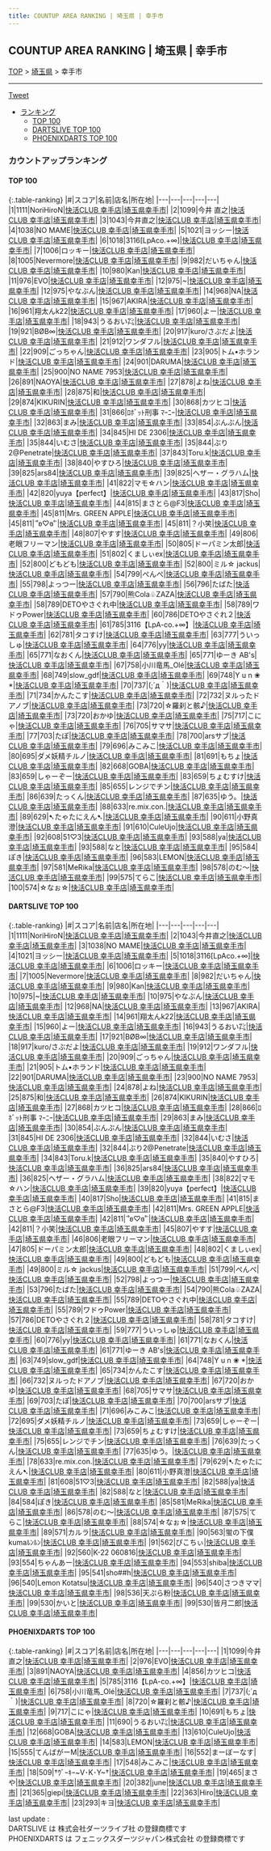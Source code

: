 ```yaml
---
title: COUNTUP AREA RANKING | 埼玉県 | 幸手市
---
```

## COUNTUP AREA RANKING | 埼玉県 | 幸手市

[TOP](/darts/rank/) > [埼玉県](/darts/rank/埼玉県/) > 幸手市

___

<a href="https://twitter.com/share?ref_src=twsrc%5Etfw" data-text="COUNTUP AREA RANKING | 埼玉県幸手市" class="twitter-share-button" data-hashtags="DARTSLIVE,PHOENIXDARTS,darts,ダーツ" data-show-count="false">Tweet</a>

* [ランキング](#カウントアップランキング)
    * [TOP 100](#top-100)
    * [DARTSLIVE TOP 100](#dartslive-top-100)
    * [PHOENIXDARTS TOP 100](#phoenixdarts-top-100)

### カウントアップランキング

#### TOP 100



{:.table-ranking}
|#|スコア|名前|店名|所在地|
|---|---|---|---|---|
|1|1111|<span class="rank-name-dl">NoriHiroN</span>|<a href="https://search.dartslive.com/jp/shop/4b5bfef0c8028c8b790ab824ce8730e5">快活CLUB 幸手店</a>|<a href="/darts/rank/埼玉県/幸手市">埼玉県幸手市</a>|
|2|1099|<span class="rank-name-pd">今井 直之</span>|<a href="https://vs.phoenixdarts.com/jp/shop/shopDetailInfo/s_53439?s_seq=53439">快活CLUB 幸手店</a>|<a href="/darts/rank/埼玉県/幸手市">埼玉県幸手市</a>|
|3|1043|<span class="rank-name-dl">今井直之</span>|<a href="https://search.dartslive.com/jp/shop/4b5bfef0c8028c8b790ab824ce8730e5">快活CLUB 幸手店</a>|<a href="/darts/rank/埼玉県/幸手市">埼玉県幸手市</a>|
|4|1038|<span class="rank-name-dl">NO MAME</span>|<a href="https://search.dartslive.com/jp/shop/4b5bfef0c8028c8b790ab824ce8730e5">快活CLUB 幸手店</a>|<a href="/darts/rank/埼玉県/幸手市">埼玉県幸手市</a>|
|5|1021|<span class="rank-name-dl">ヨッシー</span>|<a href="https://search.dartslive.com/jp/shop/4b5bfef0c8028c8b790ab824ce8730e5">快活CLUB 幸手店</a>|<a href="/darts/rank/埼玉県/幸手市">埼玉県幸手市</a>|
|6|1018|<span class="rank-name-dl">3116[LpAco.+∞]</span>|<a href="https://search.dartslive.com/jp/shop/4b5bfef0c8028c8b790ab824ce8730e5">快活CLUB 幸手店</a>|<a href="/darts/rank/埼玉県/幸手市">埼玉県幸手市</a>|
|7|1006|<span class="rank-name-dl">ロッキー</span>|<a href="https://search.dartslive.com/jp/shop/4b5bfef0c8028c8b790ab824ce8730e5">快活CLUB 幸手店</a>|<a href="/darts/rank/埼玉県/幸手市">埼玉県幸手市</a>|
|8|1005|<span class="rank-name-dl">Nevermore</span>|<a href="https://search.dartslive.com/jp/shop/4b5bfef0c8028c8b790ab824ce8730e5">快活CLUB 幸手店</a>|<a href="/darts/rank/埼玉県/幸手市">埼玉県幸手市</a>|
|9|982|<span class="rank-name-dl">だいちゃん</span>|<a href="https://search.dartslive.com/jp/shop/4b5bfef0c8028c8b790ab824ce8730e5">快活CLUB 幸手店</a>|<a href="/darts/rank/埼玉県/幸手市">埼玉県幸手市</a>|
|10|980|<span class="rank-name-dl">Kan</span>|<a href="https://search.dartslive.com/jp/shop/4b5bfef0c8028c8b790ab824ce8730e5">快活CLUB 幸手店</a>|<a href="/darts/rank/埼玉県/幸手市">埼玉県幸手市</a>|
|11|976|<span class="rank-name-pd">EVO</span>|<a href="https://vs.phoenixdarts.com/jp/shop/shopDetailInfo/s_53439?s_seq=53439">快活CLUB 幸手店</a>|<a href="/darts/rank/埼玉県/幸手市">埼玉県幸手市</a>|
|12|975|<span class="rank-name-dl">~</span>|<a href="https://search.dartslive.com/jp/shop/4b5bfef0c8028c8b790ab824ce8730e5">快活CLUB 幸手店</a>|<a href="/darts/rank/埼玉県/幸手市">埼玉県幸手市</a>|
|12|975|<span class="rank-name-dl">やなぶん</span>|<a href="https://search.dartslive.com/jp/shop/4b5bfef0c8028c8b790ab824ce8730e5">快活CLUB 幸手店</a>|<a href="/darts/rank/埼玉県/幸手市">埼玉県幸手市</a>|
|14|968|<span class="rank-name-dl">NA</span>|<a href="https://search.dartslive.com/jp/shop/4b5bfef0c8028c8b790ab824ce8730e5">快活CLUB 幸手店</a>|<a href="/darts/rank/埼玉県/幸手市">埼玉県幸手市</a>|
|15|967|<span class="rank-name-dl">AKIRA</span>|<a href="https://search.dartslive.com/jp/shop/4b5bfef0c8028c8b790ab824ce8730e5">快活CLUB 幸手店</a>|<a href="/darts/rank/埼玉県/幸手市">埼玉県幸手市</a>|
|16|961|<span class="rank-name-dl">翔太んk22</span>|<a href="https://search.dartslive.com/jp/shop/4b5bfef0c8028c8b790ab824ce8730e5">快活CLUB 幸手店</a>|<a href="/darts/rank/埼玉県/幸手市">埼玉県幸手市</a>|
|17|960|<span class="rank-name-dl">よー</span>|<a href="https://search.dartslive.com/jp/shop/4b5bfef0c8028c8b790ab824ce8730e5">快活CLUB 幸手店</a>|<a href="/darts/rank/埼玉県/幸手市">埼玉県幸手市</a>|
|18|943|<span class="rank-name-dl">うるおい㌠</span>|<a href="https://search.dartslive.com/jp/shop/4b5bfef0c8028c8b790ab824ce8730e5">快活CLUB 幸手店</a>|<a href="/darts/rank/埼玉県/幸手市">埼玉県幸手市</a>|
|19|921|<span class="rank-name-dl">BØB∞</span>|<a href="https://search.dartslive.com/jp/shop/4b5bfef0c8028c8b790ab824ce8730e5">快活CLUB 幸手店</a>|<a href="/darts/rank/埼玉県/幸手市">埼玉県幸手市</a>|
|20|917|<span class="rank-name-dl">kuro/さぶだよ</span>|<a href="https://search.dartslive.com/jp/shop/4b5bfef0c8028c8b790ab824ce8730e5">快活CLUB 幸手店</a>|<a href="/darts/rank/埼玉県/幸手市">埼玉県幸手市</a>|
|21|912|<span class="rank-name-dl">ワンダフル</span>|<a href="https://search.dartslive.com/jp/shop/4b5bfef0c8028c8b790ab824ce8730e5">快活CLUB 幸手店</a>|<a href="/darts/rank/埼玉県/幸手市">埼玉県幸手市</a>|
|22|909|<span class="rank-name-dl">ごっちゃん</span>|<a href="https://search.dartslive.com/jp/shop/4b5bfef0c8028c8b790ab824ce8730e5">快活CLUB 幸手店</a>|<a href="/darts/rank/埼玉県/幸手市">埼玉県幸手市</a>|
|23|905|<span class="rank-name-dl">トム•ホランド</span>|<a href="https://search.dartslive.com/jp/shop/4b5bfef0c8028c8b790ab824ce8730e5">快活CLUB 幸手店</a>|<a href="/darts/rank/埼玉県/幸手市">埼玉県幸手市</a>|
|24|901|<span class="rank-name-dl">DARUMA</span>|<a href="https://search.dartslive.com/jp/shop/4b5bfef0c8028c8b790ab824ce8730e5">快活CLUB 幸手店</a>|<a href="/darts/rank/埼玉県/幸手市">埼玉県幸手市</a>|
|25|900|<span class="rank-name-dl">NO NAME 7953</span>|<a href="https://search.dartslive.com/jp/shop/4b5bfef0c8028c8b790ab824ce8730e5">快活CLUB 幸手店</a>|<a href="/darts/rank/埼玉県/幸手市">埼玉県幸手市</a>|
|26|891|<span class="rank-name-pd">NAOYA</span>|<a href="https://vs.phoenixdarts.com/jp/shop/shopDetailInfo/s_53439?s_seq=53439">快活CLUB 幸手店</a>|<a href="/darts/rank/埼玉県/幸手市">埼玉県幸手市</a>|
|27|878|<span class="rank-name-dl">よね</span>|<a href="https://search.dartslive.com/jp/shop/4b5bfef0c8028c8b790ab824ce8730e5">快活CLUB 幸手店</a>|<a href="/darts/rank/埼玉県/幸手市">埼玉県幸手市</a>|
|28|875|<span class="rank-name-dl">和</span>|<a href="https://search.dartslive.com/jp/shop/4b5bfef0c8028c8b790ab824ce8730e5">快活CLUB 幸手店</a>|<a href="/darts/rank/埼玉県/幸手市">埼玉県幸手市</a>|
|29|874|<span class="rank-name-dl">KIKURIN</span>|<a href="https://search.dartslive.com/jp/shop/4b5bfef0c8028c8b790ab824ce8730e5">快活CLUB 幸手店</a>|<a href="/darts/rank/埼玉県/幸手市">埼玉県幸手市</a>|
|30|868|<span class="rank-name-dl">カツヒコ</span>|<a href="https://search.dartslive.com/jp/shop/4b5bfef0c8028c8b790ab824ce8730e5">快活CLUB 幸手店</a>|<a href="/darts/rank/埼玉県/幸手市">埼玉県幸手市</a>|
|31|866|<span class="rank-name-dl">ﾛﾎﾞｯﾄ刑事 ﾏｰﾆｰ</span>|<a href="https://search.dartslive.com/jp/shop/4b5bfef0c8028c8b790ab824ce8730e5">快活CLUB 幸手店</a>|<a href="/darts/rank/埼玉県/幸手市">埼玉県幸手市</a>|
|32|863|<span class="rank-name-dl">まみ</span>|<a href="https://search.dartslive.com/jp/shop/4b5bfef0c8028c8b790ab824ce8730e5">快活CLUB 幸手店</a>|<a href="/darts/rank/埼玉県/幸手市">埼玉県幸手市</a>|
|33|854|<span class="rank-name-dl">ぶんぶん</span>|<a href="https://search.dartslive.com/jp/shop/4b5bfef0c8028c8b790ab824ce8730e5">快活CLUB 幸手店</a>|<a href="/darts/rank/埼玉県/幸手市">埼玉県幸手市</a>|
|34|845|<span class="rank-name-dl">HI DE 2306</span>|<a href="https://search.dartslive.com/jp/shop/4b5bfef0c8028c8b790ab824ce8730e5">快活CLUB 幸手店</a>|<a href="/darts/rank/埼玉県/幸手市">埼玉県幸手市</a>|
|35|844|<span class="rank-name-dl">いむさ</span>|<a href="https://search.dartslive.com/jp/shop/4b5bfef0c8028c8b790ab824ce8730e5">快活CLUB 幸手店</a>|<a href="/darts/rank/埼玉県/幸手市">埼玉県幸手市</a>|
|35|844|<span class="rank-name-dl">ぶり2@Penetrate</span>|<a href="https://search.dartslive.com/jp/shop/4b5bfef0c8028c8b790ab824ce8730e5">快活CLUB 幸手店</a>|<a href="/darts/rank/埼玉県/幸手市">埼玉県幸手市</a>|
|37|843|<span class="rank-name-dl">Toru.k</span>|<a href="https://search.dartslive.com/jp/shop/4b5bfef0c8028c8b790ab824ce8730e5">快活CLUB 幸手店</a>|<a href="/darts/rank/埼玉県/幸手市">埼玉県幸手市</a>|
|38|840|<span class="rank-name-dl">やすひろ</span>|<a href="https://search.dartslive.com/jp/shop/4b5bfef0c8028c8b790ab824ce8730e5">快活CLUB 幸手店</a>|<a href="/darts/rank/埼玉県/幸手市">埼玉県幸手市</a>|
|39|825|<span class="rank-name-dl">ars84</span>|<a href="https://search.dartslive.com/jp/shop/4b5bfef0c8028c8b790ab824ce8730e5">快活CLUB 幸手店</a>|<a href="/darts/rank/埼玉県/幸手市">埼玉県幸手市</a>|
|39|825|<span class="rank-name-dl">ヘザー・グラハム</span>|<a href="https://search.dartslive.com/jp/shop/4b5bfef0c8028c8b790ab824ce8730e5">快活CLUB 幸手店</a>|<a href="/darts/rank/埼玉県/幸手市">埼玉県幸手市</a>|
|41|822|<span class="rank-name-dl">マモ☆ハン</span>|<a href="https://search.dartslive.com/jp/shop/4b5bfef0c8028c8b790ab824ce8730e5">快活CLUB 幸手店</a>|<a href="/darts/rank/埼玉県/幸手市">埼玉県幸手市</a>|
|42|820|<span class="rank-name-dl">yuya【perfect】</span>|<a href="https://search.dartslive.com/jp/shop/4b5bfef0c8028c8b790ab824ce8730e5">快活CLUB 幸手店</a>|<a href="/darts/rank/埼玉県/幸手市">埼玉県幸手市</a>|
|43|817|<span class="rank-name-dl">Sho</span>|<a href="https://search.dartslive.com/jp/shop/4b5bfef0c8028c8b790ab824ce8730e5">快活CLUB 幸手店</a>|<a href="/darts/rank/埼玉県/幸手市">埼玉県幸手市</a>|
|44|815|<span class="rank-name-dl">まさとら@F3</span>|<a href="https://search.dartslive.com/jp/shop/4b5bfef0c8028c8b790ab824ce8730e5">快活CLUB 幸手店</a>|<a href="/darts/rank/埼玉県/幸手市">埼玉県幸手市</a>|
|45|811|<span class="rank-name-dl">Mrs. GREEN APPLE</span>|<a href="https://search.dartslive.com/jp/shop/4b5bfef0c8028c8b790ab824ce8730e5">快活CLUB 幸手店</a>|<a href="/darts/rank/埼玉県/幸手市">埼玉県幸手市</a>|
|45|811|<span class="rank-name-dl">˙˚ʚ♡ɞ˚˙</span>|<a href="https://search.dartslive.com/jp/shop/4b5bfef0c8028c8b790ab824ce8730e5">快活CLUB 幸手店</a>|<a href="/darts/rank/埼玉県/幸手市">埼玉県幸手市</a>|
|45|811|<span class="rank-name-dl">？小笑</span>|<a href="https://search.dartslive.com/jp/shop/4b5bfef0c8028c8b790ab824ce8730e5">快活CLUB 幸手店</a>|<a href="/darts/rank/埼玉県/幸手市">埼玉県幸手市</a>|
|48|807|<span class="rank-name-dl">やすす</span>|<a href="https://search.dartslive.com/jp/shop/4b5bfef0c8028c8b790ab824ce8730e5">快活CLUB 幸手店</a>|<a href="/darts/rank/埼玉県/幸手市">埼玉県幸手市</a>|
|49|806|<span class="rank-name-dl">老眼フリーマン</span>|<a href="https://search.dartslive.com/jp/shop/4b5bfef0c8028c8b790ab824ce8730e5">快活CLUB 幸手店</a>|<a href="/darts/rank/埼玉県/幸手市">埼玉県幸手市</a>|
|50|805|<span class="rank-name-dl">ドーパミン太郎</span>|<a href="https://search.dartslive.com/jp/shop/4b5bfef0c8028c8b790ab824ce8730e5">快活CLUB 幸手店</a>|<a href="/darts/rank/埼玉県/幸手市">埼玉県幸手市</a>|
|51|802|<span class="rank-name-dl">くましぃex</span>|<a href="https://search.dartslive.com/jp/shop/4b5bfef0c8028c8b790ab824ce8730e5">快活CLUB 幸手店</a>|<a href="/darts/rank/埼玉県/幸手市">埼玉県幸手市</a>|
|52|800|<span class="rank-name-dl">どもども</span>|<a href="https://search.dartslive.com/jp/shop/4b5bfef0c8028c8b790ab824ce8730e5">快活CLUB 幸手店</a>|<a href="/darts/rank/埼玉県/幸手市">埼玉県幸手市</a>|
|52|800|<span class="rank-name-dl">ミル☆ jackus</span>|<a href="https://search.dartslive.com/jp/shop/4b5bfef0c8028c8b790ab824ce8730e5">快活CLUB 幸手店</a>|<a href="/darts/rank/埼玉県/幸手市">埼玉県幸手市</a>|
|54|799|<span class="rank-name-dl">ぺんぺ</span>|<a href="https://search.dartslive.com/jp/shop/4b5bfef0c8028c8b790ab824ce8730e5">快活CLUB 幸手店</a>|<a href="/darts/rank/埼玉県/幸手市">埼玉県幸手市</a>|
|55|798|<span class="rank-name-dl">よっつー</span>|<a href="https://search.dartslive.com/jp/shop/4b5bfef0c8028c8b790ab824ce8730e5">快活CLUB 幸手店</a>|<a href="/darts/rank/埼玉県/幸手市">埼玉県幸手市</a>|
|56|796|<span class="rank-name-dl">たばた</span>|<a href="https://search.dartslive.com/jp/shop/4b5bfef0c8028c8b790ab824ce8730e5">快活CLUB 幸手店</a>|<a href="/darts/rank/埼玉県/幸手市">埼玉県幸手市</a>|
|57|790|<span class="rank-name-dl">熊Cola♧ZAZA</span>|<a href="https://search.dartslive.com/jp/shop/4b5bfef0c8028c8b790ab824ce8730e5">快活CLUB 幸手店</a>|<a href="/darts/rank/埼玉県/幸手市">埼玉県幸手市</a>|
|58|789|<span class="rank-name-dl">DETOやさぐれ中</span>|<a href="https://search.dartslive.com/jp/shop/4b5bfef0c8028c8b790ab824ce8730e5">快活CLUB 幸手店</a>|<a href="/darts/rank/埼玉県/幸手市">埼玉県幸手市</a>|
|58|789|<span class="rank-name-dl">ワドゥPower</span>|<a href="https://search.dartslive.com/jp/shop/4b5bfef0c8028c8b790ab824ce8730e5">快活CLUB 幸手店</a>|<a href="/darts/rank/埼玉県/幸手市">埼玉県幸手市</a>|
|60|786|<span class="rank-name-dl">DETOやさぐれ２</span>|<a href="https://search.dartslive.com/jp/shop/4b5bfef0c8028c8b790ab824ce8730e5">快活CLUB 幸手店</a>|<a href="/darts/rank/埼玉県/幸手市">埼玉県幸手市</a>|
|61|785|<span class="rank-name-pd">3116【LpA-co.+∞】</span>|<a href="https://vs.phoenixdarts.com/jp/shop/shopDetailInfo/s_53439?s_seq=53439">快活CLUB 幸手店</a>|<a href="/darts/rank/埼玉県/幸手市">埼玉県幸手市</a>|
|62|781|<span class="rank-name-dl">タコすけ</span>|<a href="https://search.dartslive.com/jp/shop/4b5bfef0c8028c8b790ab824ce8730e5">快活CLUB 幸手店</a>|<a href="/darts/rank/埼玉県/幸手市">埼玉県幸手市</a>|
|63|777|<span class="rank-name-dl">ういっしゅ</span>|<a href="https://search.dartslive.com/jp/shop/4b5bfef0c8028c8b790ab824ce8730e5">快活CLUB 幸手店</a>|<a href="/darts/rank/埼玉県/幸手市">埼玉県幸手市</a>|
|64|776|<span class="rank-name-dl">yy</span>|<a href="https://search.dartslive.com/jp/shop/4b5bfef0c8028c8b790ab824ce8730e5">快活CLUB 幸手店</a>|<a href="/darts/rank/埼玉県/幸手市">埼玉県幸手市</a>|
|65|771|<span class="rank-name-dl">なおくん</span>|<a href="https://search.dartslive.com/jp/shop/4b5bfef0c8028c8b790ab824ce8730e5">快活CLUB 幸手店</a>|<a href="/darts/rank/埼玉県/幸手市">埼玉県幸手市</a>|
|65|771|<span class="rank-name-dl">ゆーき AB&#x27;s</span>|<a href="https://search.dartslive.com/jp/shop/4b5bfef0c8028c8b790ab824ce8730e5">快活CLUB 幸手店</a>|<a href="/darts/rank/埼玉県/幸手市">埼玉県幸手市</a>|
|67|758|<span class="rank-name-pd">小川竜馬_Olé</span>|<a href="https://vs.phoenixdarts.com/jp/shop/shopDetailInfo/s_53439?s_seq=53439">快活CLUB 幸手店</a>|<a href="/darts/rank/埼玉県/幸手市">埼玉県幸手市</a>|
|68|749|<span class="rank-name-dl">slow_gdf</span>|<a href="https://search.dartslive.com/jp/shop/4b5bfef0c8028c8b790ab824ce8730e5">快活CLUB 幸手店</a>|<a href="/darts/rank/埼玉県/幸手市">埼玉県幸手市</a>|
|69|748|<span class="rank-name-dl">Y u n ❀ *</span>|<a href="https://search.dartslive.com/jp/shop/4b5bfef0c8028c8b790ab824ce8730e5">快活CLUB 幸手店</a>|<a href="/darts/rank/埼玉県/幸手市">埼玉県幸手市</a>|
|70|737|<span class="rank-name-pd">(;´д｀)</span>|<a href="https://vs.phoenixdarts.com/jp/shop/shopDetailInfo/s_53439?s_seq=53439">快活CLUB 幸手店</a>|<a href="/darts/rank/埼玉県/幸手市">埼玉県幸手市</a>|
|71|734|<span class="rank-name-dl">かんたこす</span>|<a href="https://search.dartslive.com/jp/shop/4b5bfef0c8028c8b790ab824ce8730e5">快活CLUB 幸手店</a>|<a href="/darts/rank/埼玉県/幸手市">埼玉県幸手市</a>|
|72|732|<span class="rank-name-dl">ヌルったドアノブ</span>|<a href="https://search.dartslive.com/jp/shop/4b5bfef0c8028c8b790ab824ce8730e5">快活CLUB 幸手店</a>|<a href="/darts/rank/埼玉県/幸手市">埼玉県幸手市</a>|
|73|720|<span class="rank-name-pd">☆羅刹と骸♪</span>|<a href="https://vs.phoenixdarts.com/jp/shop/shopDetailInfo/s_53439?s_seq=53439">快活CLUB 幸手店</a>|<a href="/darts/rank/埼玉県/幸手市">埼玉県幸手市</a>|
|73|720|<span class="rank-name-dl">おかゆ</span>|<a href="https://search.dartslive.com/jp/shop/4b5bfef0c8028c8b790ab824ce8730e5">快活CLUB 幸手店</a>|<a href="/darts/rank/埼玉県/幸手市">埼玉県幸手市</a>|
|75|717|<span class="rank-name-pd">こにゃ</span>|<a href="https://vs.phoenixdarts.com/jp/shop/shopDetailInfo/s_53439?s_seq=53439">快活CLUB 幸手店</a>|<a href="/darts/rank/埼玉県/幸手市">埼玉県幸手市</a>|
|76|705|<span class="rank-name-dl">サマサ</span>|<a href="https://search.dartslive.com/jp/shop/4b5bfef0c8028c8b790ab824ce8730e5">快活CLUB 幸手店</a>|<a href="/darts/rank/埼玉県/幸手市">埼玉県幸手市</a>|
|77|703|<span class="rank-name-dl">たぽ</span>|<a href="https://search.dartslive.com/jp/shop/4b5bfef0c8028c8b790ab824ce8730e5">快活CLUB 幸手店</a>|<a href="/darts/rank/埼玉県/幸手市">埼玉県幸手市</a>|
|78|700|<span class="rank-name-dl">arsサブ</span>|<a href="https://search.dartslive.com/jp/shop/4b5bfef0c8028c8b790ab824ce8730e5">快活CLUB 幸手店</a>|<a href="/darts/rank/埼玉県/幸手市">埼玉県幸手市</a>|
|79|696|<span class="rank-name-dl">みこみこ</span>|<a href="https://search.dartslive.com/jp/shop/4b5bfef0c8028c8b790ab824ce8730e5">快活CLUB 幸手店</a>|<a href="/darts/rank/埼玉県/幸手市">埼玉県幸手市</a>|
|80|695|<span class="rank-name-dl">ダメ妖精チルノ</span>|<a href="https://search.dartslive.com/jp/shop/4b5bfef0c8028c8b790ab824ce8730e5">快活CLUB 幸手店</a>|<a href="/darts/rank/埼玉県/幸手市">埼玉県幸手市</a>|
|81|691|<span class="rank-name-pd">もちょ</span>|<a href="https://vs.phoenixdarts.com/jp/shop/shopDetailInfo/s_53439?s_seq=53439">快活CLUB 幸手店</a>|<a href="/darts/rank/埼玉県/幸手市">埼玉県幸手市</a>|
|82|668|<span class="rank-name-pd">GOBA</span>|<a href="https://vs.phoenixdarts.com/jp/shop/shopDetailInfo/s_53439?s_seq=53439">快活CLUB 幸手店</a>|<a href="/darts/rank/埼玉県/幸手市">埼玉県幸手市</a>|
|83|659|<span class="rank-name-dl">しゃーぞー</span>|<a href="https://search.dartslive.com/jp/shop/4b5bfef0c8028c8b790ab824ce8730e5">快活CLUB 幸手店</a>|<a href="/darts/rank/埼玉県/幸手市">埼玉県幸手市</a>|
|83|659|<span class="rank-name-dl">ちょむすけ</span>|<a href="https://search.dartslive.com/jp/shop/4b5bfef0c8028c8b790ab824ce8730e5">快活CLUB 幸手店</a>|<a href="/darts/rank/埼玉県/幸手市">埼玉県幸手市</a>|
|85|655|<span class="rank-name-dl">レンジでチン</span>|<a href="https://search.dartslive.com/jp/shop/4b5bfef0c8028c8b790ab824ce8730e5">快活CLUB 幸手店</a>|<a href="/darts/rank/埼玉県/幸手市">埼玉県幸手市</a>|
|86|639|<span class="rank-name-dl">たっくん</span>|<a href="https://search.dartslive.com/jp/shop/4b5bfef0c8028c8b790ab824ce8730e5">快活CLUB 幸手店</a>|<a href="/darts/rank/埼玉県/幸手市">埼玉県幸手市</a>|
|87|635|<span class="rank-name-dl">ゆう。</span>|<a href="https://search.dartslive.com/jp/shop/4b5bfef0c8028c8b790ab824ce8730e5">快活CLUB 幸手店</a>|<a href="/darts/rank/埼玉県/幸手市">埼玉県幸手市</a>|
|88|633|<span class="rank-name-dl">re.mix.con.</span>|<a href="https://search.dartslive.com/jp/shop/4b5bfef0c8028c8b790ab824ce8730e5">快活CLUB 幸手店</a>|<a href="/darts/rank/埼玉県/幸手市">埼玉県幸手市</a>|
|89|629|<span class="rank-name-dl">➷たゃたにえん➷</span>|<a href="https://search.dartslive.com/jp/shop/4b5bfef0c8028c8b790ab824ce8730e5">快活CLUB 幸手店</a>|<a href="/darts/rank/埼玉県/幸手市">埼玉県幸手市</a>|
|90|611|<span class="rank-name-dl">小野真澄</span>|<a href="https://search.dartslive.com/jp/shop/4b5bfef0c8028c8b790ab824ce8730e5">快活CLUB 幸手店</a>|<a href="/darts/rank/埼玉県/幸手市">埼玉県幸手市</a>|
|91|610|<span class="rank-name-pd">CuleUjo</span>|<a href="https://vs.phoenixdarts.com/jp/shop/shopDetailInfo/s_53439?s_seq=53439">快活CLUB 幸手店</a>|<a href="/darts/rank/埼玉県/幸手市">埼玉県幸手市</a>|
|92|608|<span class="rank-name-dl">51♡3</span>|<a href="https://search.dartslive.com/jp/shop/4b5bfef0c8028c8b790ab824ce8730e5">快活CLUB 幸手店</a>|<a href="/darts/rank/埼玉県/幸手市">埼玉県幸手市</a>|
|93|588|<span class="rank-name-dl">ya</span>|<a href="https://search.dartslive.com/jp/shop/4b5bfef0c8028c8b790ab824ce8730e5">快活CLUB 幸手店</a>|<a href="/darts/rank/埼玉県/幸手市">埼玉県幸手市</a>|
|93|588|<span class="rank-name-dl">なと</span>|<a href="https://search.dartslive.com/jp/shop/4b5bfef0c8028c8b790ab824ce8730e5">快活CLUB 幸手店</a>|<a href="/darts/rank/埼玉県/幸手市">埼玉県幸手市</a>|
|95|584|<span class="rank-name-dl">ぽき</span>|<a href="https://search.dartslive.com/jp/shop/4b5bfef0c8028c8b790ab824ce8730e5">快活CLUB 幸手店</a>|<a href="/darts/rank/埼玉県/幸手市">埼玉県幸手市</a>|
|96|583|<span class="rank-name-pd">LEMON</span>|<a href="https://vs.phoenixdarts.com/jp/shop/shopDetailInfo/s_53439?s_seq=53439">快活CLUB 幸手店</a>|<a href="/darts/rank/埼玉県/幸手市">埼玉県幸手市</a>|
|97|581|<span class="rank-name-dl">MeRika</span>|<a href="https://search.dartslive.com/jp/shop/4b5bfef0c8028c8b790ab824ce8730e5">快活CLUB 幸手店</a>|<a href="/darts/rank/埼玉県/幸手市">埼玉県幸手市</a>|
|98|578|<span class="rank-name-dl">のむ〜</span>|<a href="https://search.dartslive.com/jp/shop/4b5bfef0c8028c8b790ab824ce8730e5">快活CLUB 幸手店</a>|<a href="/darts/rank/埼玉県/幸手市">埼玉県幸手市</a>|
|99|575|<span class="rank-name-dl">てらこ</span>|<a href="https://search.dartslive.com/jp/shop/4b5bfef0c8028c8b790ab824ce8730e5">快活CLUB 幸手店</a>|<a href="/darts/rank/埼玉県/幸手市">埼玉県幸手市</a>|
|100|574|<span class="rank-name-dl">☆なぉ☆</span>|<a href="https://search.dartslive.com/jp/shop/4b5bfef0c8028c8b790ab824ce8730e5">快活CLUB 幸手店</a>|<a href="/darts/rank/埼玉県/幸手市">埼玉県幸手市</a>|


#### DARTSLIVE TOP 100



{:.table-ranking}
|#|スコア|名前|店名|所在地|
|---|---|---|---|---|
|1|1111|<span class="rank-name-dl">NoriHiroN</span>|<a href="https://search.dartslive.com/jp/shop/4b5bfef0c8028c8b790ab824ce8730e5">快活CLUB 幸手店</a>|<a href="/darts/rank/埼玉県/幸手市">埼玉県幸手市</a>|
|2|1043|<span class="rank-name-dl">今井直之</span>|<a href="https://search.dartslive.com/jp/shop/4b5bfef0c8028c8b790ab824ce8730e5">快活CLUB 幸手店</a>|<a href="/darts/rank/埼玉県/幸手市">埼玉県幸手市</a>|
|3|1038|<span class="rank-name-dl">NO MAME</span>|<a href="https://search.dartslive.com/jp/shop/4b5bfef0c8028c8b790ab824ce8730e5">快活CLUB 幸手店</a>|<a href="/darts/rank/埼玉県/幸手市">埼玉県幸手市</a>|
|4|1021|<span class="rank-name-dl">ヨッシー</span>|<a href="https://search.dartslive.com/jp/shop/4b5bfef0c8028c8b790ab824ce8730e5">快活CLUB 幸手店</a>|<a href="/darts/rank/埼玉県/幸手市">埼玉県幸手市</a>|
|5|1018|<span class="rank-name-dl">3116[LpAco.+∞]</span>|<a href="https://search.dartslive.com/jp/shop/4b5bfef0c8028c8b790ab824ce8730e5">快活CLUB 幸手店</a>|<a href="/darts/rank/埼玉県/幸手市">埼玉県幸手市</a>|
|6|1006|<span class="rank-name-dl">ロッキー</span>|<a href="https://search.dartslive.com/jp/shop/4b5bfef0c8028c8b790ab824ce8730e5">快活CLUB 幸手店</a>|<a href="/darts/rank/埼玉県/幸手市">埼玉県幸手市</a>|
|7|1005|<span class="rank-name-dl">Nevermore</span>|<a href="https://search.dartslive.com/jp/shop/4b5bfef0c8028c8b790ab824ce8730e5">快活CLUB 幸手店</a>|<a href="/darts/rank/埼玉県/幸手市">埼玉県幸手市</a>|
|8|982|<span class="rank-name-dl">だいちゃん</span>|<a href="https://search.dartslive.com/jp/shop/4b5bfef0c8028c8b790ab824ce8730e5">快活CLUB 幸手店</a>|<a href="/darts/rank/埼玉県/幸手市">埼玉県幸手市</a>|
|9|980|<span class="rank-name-dl">Kan</span>|<a href="https://search.dartslive.com/jp/shop/4b5bfef0c8028c8b790ab824ce8730e5">快活CLUB 幸手店</a>|<a href="/darts/rank/埼玉県/幸手市">埼玉県幸手市</a>|
|10|975|<span class="rank-name-dl">~</span>|<a href="https://search.dartslive.com/jp/shop/4b5bfef0c8028c8b790ab824ce8730e5">快活CLUB 幸手店</a>|<a href="/darts/rank/埼玉県/幸手市">埼玉県幸手市</a>|
|10|975|<span class="rank-name-dl">やなぶん</span>|<a href="https://search.dartslive.com/jp/shop/4b5bfef0c8028c8b790ab824ce8730e5">快活CLUB 幸手店</a>|<a href="/darts/rank/埼玉県/幸手市">埼玉県幸手市</a>|
|12|968|<span class="rank-name-dl">NA</span>|<a href="https://search.dartslive.com/jp/shop/4b5bfef0c8028c8b790ab824ce8730e5">快活CLUB 幸手店</a>|<a href="/darts/rank/埼玉県/幸手市">埼玉県幸手市</a>|
|13|967|<span class="rank-name-dl">AKIRA</span>|<a href="https://search.dartslive.com/jp/shop/4b5bfef0c8028c8b790ab824ce8730e5">快活CLUB 幸手店</a>|<a href="/darts/rank/埼玉県/幸手市">埼玉県幸手市</a>|
|14|961|<span class="rank-name-dl">翔太んk22</span>|<a href="https://search.dartslive.com/jp/shop/4b5bfef0c8028c8b790ab824ce8730e5">快活CLUB 幸手店</a>|<a href="/darts/rank/埼玉県/幸手市">埼玉県幸手市</a>|
|15|960|<span class="rank-name-dl">よー</span>|<a href="https://search.dartslive.com/jp/shop/4b5bfef0c8028c8b790ab824ce8730e5">快活CLUB 幸手店</a>|<a href="/darts/rank/埼玉県/幸手市">埼玉県幸手市</a>|
|16|943|<span class="rank-name-dl">うるおい㌠</span>|<a href="https://search.dartslive.com/jp/shop/4b5bfef0c8028c8b790ab824ce8730e5">快活CLUB 幸手店</a>|<a href="/darts/rank/埼玉県/幸手市">埼玉県幸手市</a>|
|17|921|<span class="rank-name-dl">BØB∞</span>|<a href="https://search.dartslive.com/jp/shop/4b5bfef0c8028c8b790ab824ce8730e5">快活CLUB 幸手店</a>|<a href="/darts/rank/埼玉県/幸手市">埼玉県幸手市</a>|
|18|917|<span class="rank-name-dl">kuro/さぶだよ</span>|<a href="https://search.dartslive.com/jp/shop/4b5bfef0c8028c8b790ab824ce8730e5">快活CLUB 幸手店</a>|<a href="/darts/rank/埼玉県/幸手市">埼玉県幸手市</a>|
|19|912|<span class="rank-name-dl">ワンダフル</span>|<a href="https://search.dartslive.com/jp/shop/4b5bfef0c8028c8b790ab824ce8730e5">快活CLUB 幸手店</a>|<a href="/darts/rank/埼玉県/幸手市">埼玉県幸手市</a>|
|20|909|<span class="rank-name-dl">ごっちゃん</span>|<a href="https://search.dartslive.com/jp/shop/4b5bfef0c8028c8b790ab824ce8730e5">快活CLUB 幸手店</a>|<a href="/darts/rank/埼玉県/幸手市">埼玉県幸手市</a>|
|21|905|<span class="rank-name-dl">トム•ホランド</span>|<a href="https://search.dartslive.com/jp/shop/4b5bfef0c8028c8b790ab824ce8730e5">快活CLUB 幸手店</a>|<a href="/darts/rank/埼玉県/幸手市">埼玉県幸手市</a>|
|22|901|<span class="rank-name-dl">DARUMA</span>|<a href="https://search.dartslive.com/jp/shop/4b5bfef0c8028c8b790ab824ce8730e5">快活CLUB 幸手店</a>|<a href="/darts/rank/埼玉県/幸手市">埼玉県幸手市</a>|
|23|900|<span class="rank-name-dl">NO NAME 7953</span>|<a href="https://search.dartslive.com/jp/shop/4b5bfef0c8028c8b790ab824ce8730e5">快活CLUB 幸手店</a>|<a href="/darts/rank/埼玉県/幸手市">埼玉県幸手市</a>|
|24|878|<span class="rank-name-dl">よね</span>|<a href="https://search.dartslive.com/jp/shop/4b5bfef0c8028c8b790ab824ce8730e5">快活CLUB 幸手店</a>|<a href="/darts/rank/埼玉県/幸手市">埼玉県幸手市</a>|
|25|875|<span class="rank-name-dl">和</span>|<a href="https://search.dartslive.com/jp/shop/4b5bfef0c8028c8b790ab824ce8730e5">快活CLUB 幸手店</a>|<a href="/darts/rank/埼玉県/幸手市">埼玉県幸手市</a>|
|26|874|<span class="rank-name-dl">KIKURIN</span>|<a href="https://search.dartslive.com/jp/shop/4b5bfef0c8028c8b790ab824ce8730e5">快活CLUB 幸手店</a>|<a href="/darts/rank/埼玉県/幸手市">埼玉県幸手市</a>|
|27|868|<span class="rank-name-dl">カツヒコ</span>|<a href="https://search.dartslive.com/jp/shop/4b5bfef0c8028c8b790ab824ce8730e5">快活CLUB 幸手店</a>|<a href="/darts/rank/埼玉県/幸手市">埼玉県幸手市</a>|
|28|866|<span class="rank-name-dl">ﾛﾎﾞｯﾄ刑事 ﾏｰﾆｰ</span>|<a href="https://search.dartslive.com/jp/shop/4b5bfef0c8028c8b790ab824ce8730e5">快活CLUB 幸手店</a>|<a href="/darts/rank/埼玉県/幸手市">埼玉県幸手市</a>|
|29|863|<span class="rank-name-dl">まみ</span>|<a href="https://search.dartslive.com/jp/shop/4b5bfef0c8028c8b790ab824ce8730e5">快活CLUB 幸手店</a>|<a href="/darts/rank/埼玉県/幸手市">埼玉県幸手市</a>|
|30|854|<span class="rank-name-dl">ぶんぶん</span>|<a href="https://search.dartslive.com/jp/shop/4b5bfef0c8028c8b790ab824ce8730e5">快活CLUB 幸手店</a>|<a href="/darts/rank/埼玉県/幸手市">埼玉県幸手市</a>|
|31|845|<span class="rank-name-dl">HI DE 2306</span>|<a href="https://search.dartslive.com/jp/shop/4b5bfef0c8028c8b790ab824ce8730e5">快活CLUB 幸手店</a>|<a href="/darts/rank/埼玉県/幸手市">埼玉県幸手市</a>|
|32|844|<span class="rank-name-dl">いむさ</span>|<a href="https://search.dartslive.com/jp/shop/4b5bfef0c8028c8b790ab824ce8730e5">快活CLUB 幸手店</a>|<a href="/darts/rank/埼玉県/幸手市">埼玉県幸手市</a>|
|32|844|<span class="rank-name-dl">ぶり2@Penetrate</span>|<a href="https://search.dartslive.com/jp/shop/4b5bfef0c8028c8b790ab824ce8730e5">快活CLUB 幸手店</a>|<a href="/darts/rank/埼玉県/幸手市">埼玉県幸手市</a>|
|34|843|<span class="rank-name-dl">Toru.k</span>|<a href="https://search.dartslive.com/jp/shop/4b5bfef0c8028c8b790ab824ce8730e5">快活CLUB 幸手店</a>|<a href="/darts/rank/埼玉県/幸手市">埼玉県幸手市</a>|
|35|840|<span class="rank-name-dl">やすひろ</span>|<a href="https://search.dartslive.com/jp/shop/4b5bfef0c8028c8b790ab824ce8730e5">快活CLUB 幸手店</a>|<a href="/darts/rank/埼玉県/幸手市">埼玉県幸手市</a>|
|36|825|<span class="rank-name-dl">ars84</span>|<a href="https://search.dartslive.com/jp/shop/4b5bfef0c8028c8b790ab824ce8730e5">快活CLUB 幸手店</a>|<a href="/darts/rank/埼玉県/幸手市">埼玉県幸手市</a>|
|36|825|<span class="rank-name-dl">ヘザー・グラハム</span>|<a href="https://search.dartslive.com/jp/shop/4b5bfef0c8028c8b790ab824ce8730e5">快活CLUB 幸手店</a>|<a href="/darts/rank/埼玉県/幸手市">埼玉県幸手市</a>|
|38|822|<span class="rank-name-dl">マモ☆ハン</span>|<a href="https://search.dartslive.com/jp/shop/4b5bfef0c8028c8b790ab824ce8730e5">快活CLUB 幸手店</a>|<a href="/darts/rank/埼玉県/幸手市">埼玉県幸手市</a>|
|39|820|<span class="rank-name-dl">yuya【perfect】</span>|<a href="https://search.dartslive.com/jp/shop/4b5bfef0c8028c8b790ab824ce8730e5">快活CLUB 幸手店</a>|<a href="/darts/rank/埼玉県/幸手市">埼玉県幸手市</a>|
|40|817|<span class="rank-name-dl">Sho</span>|<a href="https://search.dartslive.com/jp/shop/4b5bfef0c8028c8b790ab824ce8730e5">快活CLUB 幸手店</a>|<a href="/darts/rank/埼玉県/幸手市">埼玉県幸手市</a>|
|41|815|<span class="rank-name-dl">まさとら@F3</span>|<a href="https://search.dartslive.com/jp/shop/4b5bfef0c8028c8b790ab824ce8730e5">快活CLUB 幸手店</a>|<a href="/darts/rank/埼玉県/幸手市">埼玉県幸手市</a>|
|42|811|<span class="rank-name-dl">Mrs. GREEN APPLE</span>|<a href="https://search.dartslive.com/jp/shop/4b5bfef0c8028c8b790ab824ce8730e5">快活CLUB 幸手店</a>|<a href="/darts/rank/埼玉県/幸手市">埼玉県幸手市</a>|
|42|811|<span class="rank-name-dl">˙˚ʚ♡ɞ˚˙</span>|<a href="https://search.dartslive.com/jp/shop/4b5bfef0c8028c8b790ab824ce8730e5">快活CLUB 幸手店</a>|<a href="/darts/rank/埼玉県/幸手市">埼玉県幸手市</a>|
|42|811|<span class="rank-name-dl">？小笑</span>|<a href="https://search.dartslive.com/jp/shop/4b5bfef0c8028c8b790ab824ce8730e5">快活CLUB 幸手店</a>|<a href="/darts/rank/埼玉県/幸手市">埼玉県幸手市</a>|
|45|807|<span class="rank-name-dl">やすす</span>|<a href="https://search.dartslive.com/jp/shop/4b5bfef0c8028c8b790ab824ce8730e5">快活CLUB 幸手店</a>|<a href="/darts/rank/埼玉県/幸手市">埼玉県幸手市</a>|
|46|806|<span class="rank-name-dl">老眼フリーマン</span>|<a href="https://search.dartslive.com/jp/shop/4b5bfef0c8028c8b790ab824ce8730e5">快活CLUB 幸手店</a>|<a href="/darts/rank/埼玉県/幸手市">埼玉県幸手市</a>|
|47|805|<span class="rank-name-dl">ドーパミン太郎</span>|<a href="https://search.dartslive.com/jp/shop/4b5bfef0c8028c8b790ab824ce8730e5">快活CLUB 幸手店</a>|<a href="/darts/rank/埼玉県/幸手市">埼玉県幸手市</a>|
|48|802|<span class="rank-name-dl">くましぃex</span>|<a href="https://search.dartslive.com/jp/shop/4b5bfef0c8028c8b790ab824ce8730e5">快活CLUB 幸手店</a>|<a href="/darts/rank/埼玉県/幸手市">埼玉県幸手市</a>|
|49|800|<span class="rank-name-dl">どもども</span>|<a href="https://search.dartslive.com/jp/shop/4b5bfef0c8028c8b790ab824ce8730e5">快活CLUB 幸手店</a>|<a href="/darts/rank/埼玉県/幸手市">埼玉県幸手市</a>|
|49|800|<span class="rank-name-dl">ミル☆ jackus</span>|<a href="https://search.dartslive.com/jp/shop/4b5bfef0c8028c8b790ab824ce8730e5">快活CLUB 幸手店</a>|<a href="/darts/rank/埼玉県/幸手市">埼玉県幸手市</a>|
|51|799|<span class="rank-name-dl">ぺんぺ</span>|<a href="https://search.dartslive.com/jp/shop/4b5bfef0c8028c8b790ab824ce8730e5">快活CLUB 幸手店</a>|<a href="/darts/rank/埼玉県/幸手市">埼玉県幸手市</a>|
|52|798|<span class="rank-name-dl">よっつー</span>|<a href="https://search.dartslive.com/jp/shop/4b5bfef0c8028c8b790ab824ce8730e5">快活CLUB 幸手店</a>|<a href="/darts/rank/埼玉県/幸手市">埼玉県幸手市</a>|
|53|796|<span class="rank-name-dl">たばた</span>|<a href="https://search.dartslive.com/jp/shop/4b5bfef0c8028c8b790ab824ce8730e5">快活CLUB 幸手店</a>|<a href="/darts/rank/埼玉県/幸手市">埼玉県幸手市</a>|
|54|790|<span class="rank-name-dl">熊Cola♧ZAZA</span>|<a href="https://search.dartslive.com/jp/shop/4b5bfef0c8028c8b790ab824ce8730e5">快活CLUB 幸手店</a>|<a href="/darts/rank/埼玉県/幸手市">埼玉県幸手市</a>|
|55|789|<span class="rank-name-dl">DETOやさぐれ中</span>|<a href="https://search.dartslive.com/jp/shop/4b5bfef0c8028c8b790ab824ce8730e5">快活CLUB 幸手店</a>|<a href="/darts/rank/埼玉県/幸手市">埼玉県幸手市</a>|
|55|789|<span class="rank-name-dl">ワドゥPower</span>|<a href="https://search.dartslive.com/jp/shop/4b5bfef0c8028c8b790ab824ce8730e5">快活CLUB 幸手店</a>|<a href="/darts/rank/埼玉県/幸手市">埼玉県幸手市</a>|
|57|786|<span class="rank-name-dl">DETOやさぐれ２</span>|<a href="https://search.dartslive.com/jp/shop/4b5bfef0c8028c8b790ab824ce8730e5">快活CLUB 幸手店</a>|<a href="/darts/rank/埼玉県/幸手市">埼玉県幸手市</a>|
|58|781|<span class="rank-name-dl">タコすけ</span>|<a href="https://search.dartslive.com/jp/shop/4b5bfef0c8028c8b790ab824ce8730e5">快活CLUB 幸手店</a>|<a href="/darts/rank/埼玉県/幸手市">埼玉県幸手市</a>|
|59|777|<span class="rank-name-dl">ういっしゅ</span>|<a href="https://search.dartslive.com/jp/shop/4b5bfef0c8028c8b790ab824ce8730e5">快活CLUB 幸手店</a>|<a href="/darts/rank/埼玉県/幸手市">埼玉県幸手市</a>|
|60|776|<span class="rank-name-dl">yy</span>|<a href="https://search.dartslive.com/jp/shop/4b5bfef0c8028c8b790ab824ce8730e5">快活CLUB 幸手店</a>|<a href="/darts/rank/埼玉県/幸手市">埼玉県幸手市</a>|
|61|771|<span class="rank-name-dl">なおくん</span>|<a href="https://search.dartslive.com/jp/shop/4b5bfef0c8028c8b790ab824ce8730e5">快活CLUB 幸手店</a>|<a href="/darts/rank/埼玉県/幸手市">埼玉県幸手市</a>|
|61|771|<span class="rank-name-dl">ゆーき AB&#x27;s</span>|<a href="https://search.dartslive.com/jp/shop/4b5bfef0c8028c8b790ab824ce8730e5">快活CLUB 幸手店</a>|<a href="/darts/rank/埼玉県/幸手市">埼玉県幸手市</a>|
|63|749|<span class="rank-name-dl">slow_gdf</span>|<a href="https://search.dartslive.com/jp/shop/4b5bfef0c8028c8b790ab824ce8730e5">快活CLUB 幸手店</a>|<a href="/darts/rank/埼玉県/幸手市">埼玉県幸手市</a>|
|64|748|<span class="rank-name-dl">Y u n ❀ *</span>|<a href="https://search.dartslive.com/jp/shop/4b5bfef0c8028c8b790ab824ce8730e5">快活CLUB 幸手店</a>|<a href="/darts/rank/埼玉県/幸手市">埼玉県幸手市</a>|
|65|734|<span class="rank-name-dl">かんたこす</span>|<a href="https://search.dartslive.com/jp/shop/4b5bfef0c8028c8b790ab824ce8730e5">快活CLUB 幸手店</a>|<a href="/darts/rank/埼玉県/幸手市">埼玉県幸手市</a>|
|66|732|<span class="rank-name-dl">ヌルったドアノブ</span>|<a href="https://search.dartslive.com/jp/shop/4b5bfef0c8028c8b790ab824ce8730e5">快活CLUB 幸手店</a>|<a href="/darts/rank/埼玉県/幸手市">埼玉県幸手市</a>|
|67|720|<span class="rank-name-dl">おかゆ</span>|<a href="https://search.dartslive.com/jp/shop/4b5bfef0c8028c8b790ab824ce8730e5">快活CLUB 幸手店</a>|<a href="/darts/rank/埼玉県/幸手市">埼玉県幸手市</a>|
|68|705|<span class="rank-name-dl">サマサ</span>|<a href="https://search.dartslive.com/jp/shop/4b5bfef0c8028c8b790ab824ce8730e5">快活CLUB 幸手店</a>|<a href="/darts/rank/埼玉県/幸手市">埼玉県幸手市</a>|
|69|703|<span class="rank-name-dl">たぽ</span>|<a href="https://search.dartslive.com/jp/shop/4b5bfef0c8028c8b790ab824ce8730e5">快活CLUB 幸手店</a>|<a href="/darts/rank/埼玉県/幸手市">埼玉県幸手市</a>|
|70|700|<span class="rank-name-dl">arsサブ</span>|<a href="https://search.dartslive.com/jp/shop/4b5bfef0c8028c8b790ab824ce8730e5">快活CLUB 幸手店</a>|<a href="/darts/rank/埼玉県/幸手市">埼玉県幸手市</a>|
|71|696|<span class="rank-name-dl">みこみこ</span>|<a href="https://search.dartslive.com/jp/shop/4b5bfef0c8028c8b790ab824ce8730e5">快活CLUB 幸手店</a>|<a href="/darts/rank/埼玉県/幸手市">埼玉県幸手市</a>|
|72|695|<span class="rank-name-dl">ダメ妖精チルノ</span>|<a href="https://search.dartslive.com/jp/shop/4b5bfef0c8028c8b790ab824ce8730e5">快活CLUB 幸手店</a>|<a href="/darts/rank/埼玉県/幸手市">埼玉県幸手市</a>|
|73|659|<span class="rank-name-dl">しゃーぞー</span>|<a href="https://search.dartslive.com/jp/shop/4b5bfef0c8028c8b790ab824ce8730e5">快活CLUB 幸手店</a>|<a href="/darts/rank/埼玉県/幸手市">埼玉県幸手市</a>|
|73|659|<span class="rank-name-dl">ちょむすけ</span>|<a href="https://search.dartslive.com/jp/shop/4b5bfef0c8028c8b790ab824ce8730e5">快活CLUB 幸手店</a>|<a href="/darts/rank/埼玉県/幸手市">埼玉県幸手市</a>|
|75|655|<span class="rank-name-dl">レンジでチン</span>|<a href="https://search.dartslive.com/jp/shop/4b5bfef0c8028c8b790ab824ce8730e5">快活CLUB 幸手店</a>|<a href="/darts/rank/埼玉県/幸手市">埼玉県幸手市</a>|
|76|639|<span class="rank-name-dl">たっくん</span>|<a href="https://search.dartslive.com/jp/shop/4b5bfef0c8028c8b790ab824ce8730e5">快活CLUB 幸手店</a>|<a href="/darts/rank/埼玉県/幸手市">埼玉県幸手市</a>|
|77|635|<span class="rank-name-dl">ゆう。</span>|<a href="https://search.dartslive.com/jp/shop/4b5bfef0c8028c8b790ab824ce8730e5">快活CLUB 幸手店</a>|<a href="/darts/rank/埼玉県/幸手市">埼玉県幸手市</a>|
|78|633|<span class="rank-name-dl">re.mix.con.</span>|<a href="https://search.dartslive.com/jp/shop/4b5bfef0c8028c8b790ab824ce8730e5">快活CLUB 幸手店</a>|<a href="/darts/rank/埼玉県/幸手市">埼玉県幸手市</a>|
|79|629|<span class="rank-name-dl">➷たゃたにえん➷</span>|<a href="https://search.dartslive.com/jp/shop/4b5bfef0c8028c8b790ab824ce8730e5">快活CLUB 幸手店</a>|<a href="/darts/rank/埼玉県/幸手市">埼玉県幸手市</a>|
|80|611|<span class="rank-name-dl">小野真澄</span>|<a href="https://search.dartslive.com/jp/shop/4b5bfef0c8028c8b790ab824ce8730e5">快活CLUB 幸手店</a>|<a href="/darts/rank/埼玉県/幸手市">埼玉県幸手市</a>|
|81|608|<span class="rank-name-dl">51♡3</span>|<a href="https://search.dartslive.com/jp/shop/4b5bfef0c8028c8b790ab824ce8730e5">快活CLUB 幸手店</a>|<a href="/darts/rank/埼玉県/幸手市">埼玉県幸手市</a>|
|82|588|<span class="rank-name-dl">ya</span>|<a href="https://search.dartslive.com/jp/shop/4b5bfef0c8028c8b790ab824ce8730e5">快活CLUB 幸手店</a>|<a href="/darts/rank/埼玉県/幸手市">埼玉県幸手市</a>|
|82|588|<span class="rank-name-dl">なと</span>|<a href="https://search.dartslive.com/jp/shop/4b5bfef0c8028c8b790ab824ce8730e5">快活CLUB 幸手店</a>|<a href="/darts/rank/埼玉県/幸手市">埼玉県幸手市</a>|
|84|584|<span class="rank-name-dl">ぽき</span>|<a href="https://search.dartslive.com/jp/shop/4b5bfef0c8028c8b790ab824ce8730e5">快活CLUB 幸手店</a>|<a href="/darts/rank/埼玉県/幸手市">埼玉県幸手市</a>|
|85|581|<span class="rank-name-dl">MeRika</span>|<a href="https://search.dartslive.com/jp/shop/4b5bfef0c8028c8b790ab824ce8730e5">快活CLUB 幸手店</a>|<a href="/darts/rank/埼玉県/幸手市">埼玉県幸手市</a>|
|86|578|<span class="rank-name-dl">のむ〜</span>|<a href="https://search.dartslive.com/jp/shop/4b5bfef0c8028c8b790ab824ce8730e5">快活CLUB 幸手店</a>|<a href="/darts/rank/埼玉県/幸手市">埼玉県幸手市</a>|
|87|575|<span class="rank-name-dl">てらこ</span>|<a href="https://search.dartslive.com/jp/shop/4b5bfef0c8028c8b790ab824ce8730e5">快活CLUB 幸手店</a>|<a href="/darts/rank/埼玉県/幸手市">埼玉県幸手市</a>|
|88|574|<span class="rank-name-dl">☆なぉ☆</span>|<a href="https://search.dartslive.com/jp/shop/4b5bfef0c8028c8b790ab824ce8730e5">快活CLUB 幸手店</a>|<a href="/darts/rank/埼玉県/幸手市">埼玉県幸手市</a>|
|89|571|<span class="rank-name-dl">カルラ</span>|<a href="https://search.dartslive.com/jp/shop/4b5bfef0c8028c8b790ab824ce8730e5">快活CLUB 幸手店</a>|<a href="/darts/rank/埼玉県/幸手市">埼玉県幸手市</a>|
|90|563|<span class="rank-name-dl">蛍の下僕kumaﾙﾝﾙﾝ</span>|<a href="https://search.dartslive.com/jp/shop/4b5bfef0c8028c8b790ab824ce8730e5">快活CLUB 幸手店</a>|<a href="/darts/rank/埼玉県/幸手市">埼玉県幸手市</a>|
|91|562|<span class="rank-name-dl">ぴこちぃ</span>|<a href="https://search.dartslive.com/jp/shop/4b5bfef0c8028c8b790ab824ce8730e5">快活CLUB 幸手店</a>|<a href="/darts/rank/埼玉県/幸手市">埼玉県幸手市</a>|
|92|560|<span class="rank-name-dl">K-22 060816</span>|<a href="https://search.dartslive.com/jp/shop/4b5bfef0c8028c8b790ab824ce8730e5">快活CLUB 幸手店</a>|<a href="/darts/rank/埼玉県/幸手市">埼玉県幸手市</a>|
|93|554|<span class="rank-name-dl">ちゃんあー</span>|<a href="https://search.dartslive.com/jp/shop/4b5bfef0c8028c8b790ab824ce8730e5">快活CLUB 幸手店</a>|<a href="/darts/rank/埼玉県/幸手市">埼玉県幸手市</a>|
|94|553|<span class="rank-name-dl">shiba</span>|<a href="https://search.dartslive.com/jp/shop/4b5bfef0c8028c8b790ab824ce8730e5">快活CLUB 幸手店</a>|<a href="/darts/rank/埼玉県/幸手市">埼玉県幸手市</a>|
|95|541|<span class="rank-name-dl">sho##h</span>|<a href="https://search.dartslive.com/jp/shop/4b5bfef0c8028c8b790ab824ce8730e5">快活CLUB 幸手店</a>|<a href="/darts/rank/埼玉県/幸手市">埼玉県幸手市</a>|
|96|540|<span class="rank-name-dl">Lemon Kotatsu</span>|<a href="https://search.dartslive.com/jp/shop/4b5bfef0c8028c8b790ab824ce8730e5">快活CLUB 幸手店</a>|<a href="/darts/rank/埼玉県/幸手市">埼玉県幸手市</a>|
|96|540|<span class="rank-name-dl">さつきママ</span>|<a href="https://search.dartslive.com/jp/shop/4b5bfef0c8028c8b790ab824ce8730e5">快活CLUB 幸手店</a>|<a href="/darts/rank/埼玉県/幸手市">埼玉県幸手市</a>|
|98|536|<span class="rank-name-dl">天ぷら粉</span>|<a href="https://search.dartslive.com/jp/shop/4b5bfef0c8028c8b790ab824ce8730e5">快活CLUB 幸手店</a>|<a href="/darts/rank/埼玉県/幸手市">埼玉県幸手市</a>|
|99|530|<span class="rank-name-dl">かいと</span>|<a href="https://search.dartslive.com/jp/shop/4b5bfef0c8028c8b790ab824ce8730e5">快活CLUB 幸手店</a>|<a href="/darts/rank/埼玉県/幸手市">埼玉県幸手市</a>|
|99|530|<span class="rank-name-dl">皆月二郎</span>|<a href="https://search.dartslive.com/jp/shop/4b5bfef0c8028c8b790ab824ce8730e5">快活CLUB 幸手店</a>|<a href="/darts/rank/埼玉県/幸手市">埼玉県幸手市</a>|


#### PHOENIXDARTS TOP 100



{:.table-ranking}
|#|スコア|名前|店名|所在地|
|---|---|---|---|---|
|1|1099|<span class="rank-name-pd">今井 直之</span>|<a href="https://vs.phoenixdarts.com/jp/shop/shopDetailInfo/s_53439?s_seq=53439">快活CLUB 幸手店</a>|<a href="/darts/rank/埼玉県/幸手市">埼玉県幸手市</a>|
|2|976|<span class="rank-name-pd">EVO</span>|<a href="https://vs.phoenixdarts.com/jp/shop/shopDetailInfo/s_53439?s_seq=53439">快活CLUB 幸手店</a>|<a href="/darts/rank/埼玉県/幸手市">埼玉県幸手市</a>|
|3|891|<span class="rank-name-pd">NAOYA</span>|<a href="https://vs.phoenixdarts.com/jp/shop/shopDetailInfo/s_53439?s_seq=53439">快活CLUB 幸手店</a>|<a href="/darts/rank/埼玉県/幸手市">埼玉県幸手市</a>|
|4|856|<span class="rank-name-pd">カツヒコ</span>|<a href="https://vs.phoenixdarts.com/jp/shop/shopDetailInfo/s_53439?s_seq=53439">快活CLUB 幸手店</a>|<a href="/darts/rank/埼玉県/幸手市">埼玉県幸手市</a>|
|5|785|<span class="rank-name-pd">3116【LpA-co.+∞】</span>|<a href="https://vs.phoenixdarts.com/jp/shop/shopDetailInfo/s_53439?s_seq=53439">快活CLUB 幸手店</a>|<a href="/darts/rank/埼玉県/幸手市">埼玉県幸手市</a>|
|6|758|<span class="rank-name-pd">小川竜馬_Olé</span>|<a href="https://vs.phoenixdarts.com/jp/shop/shopDetailInfo/s_53439?s_seq=53439">快活CLUB 幸手店</a>|<a href="/darts/rank/埼玉県/幸手市">埼玉県幸手市</a>|
|7|737|<span class="rank-name-pd">(;´д｀)</span>|<a href="https://vs.phoenixdarts.com/jp/shop/shopDetailInfo/s_53439?s_seq=53439">快活CLUB 幸手店</a>|<a href="/darts/rank/埼玉県/幸手市">埼玉県幸手市</a>|
|8|720|<span class="rank-name-pd">☆羅刹と骸♪</span>|<a href="https://vs.phoenixdarts.com/jp/shop/shopDetailInfo/s_53439?s_seq=53439">快活CLUB 幸手店</a>|<a href="/darts/rank/埼玉県/幸手市">埼玉県幸手市</a>|
|9|717|<span class="rank-name-pd">こにゃ</span>|<a href="https://vs.phoenixdarts.com/jp/shop/shopDetailInfo/s_53439?s_seq=53439">快活CLUB 幸手店</a>|<a href="/darts/rank/埼玉県/幸手市">埼玉県幸手市</a>|
|10|691|<span class="rank-name-pd">もちょ</span>|<a href="https://vs.phoenixdarts.com/jp/shop/shopDetailInfo/s_53439?s_seq=53439">快活CLUB 幸手店</a>|<a href="/darts/rank/埼玉県/幸手市">埼玉県幸手市</a>|
|11|690|<span class="rank-name-pd">うるおい㌠</span>|<a href="https://vs.phoenixdarts.com/jp/shop/shopDetailInfo/s_53439?s_seq=53439">快活CLUB 幸手店</a>|<a href="/darts/rank/埼玉県/幸手市">埼玉県幸手市</a>|
|12|668|<span class="rank-name-pd">GOBA</span>|<a href="https://vs.phoenixdarts.com/jp/shop/shopDetailInfo/s_53439?s_seq=53439">快活CLUB 幸手店</a>|<a href="/darts/rank/埼玉県/幸手市">埼玉県幸手市</a>|
|13|610|<span class="rank-name-pd">CuleUjo</span>|<a href="https://vs.phoenixdarts.com/jp/shop/shopDetailInfo/s_53439?s_seq=53439">快活CLUB 幸手店</a>|<a href="/darts/rank/埼玉県/幸手市">埼玉県幸手市</a>|
|14|583|<span class="rank-name-pd">LEMON</span>|<a href="https://vs.phoenixdarts.com/jp/shop/shopDetailInfo/s_53439?s_seq=53439">快活CLUB 幸手店</a>|<a href="/darts/rank/埼玉県/幸手市">埼玉県幸手市</a>|
|15|555|<span class="rank-name-pd">てんばがーM</span>|<a href="https://vs.phoenixdarts.com/jp/shop/shopDetailInfo/s_53439?s_seq=53439">快活CLUB 幸手店</a>|<a href="/darts/rank/埼玉県/幸手市">埼玉県幸手市</a>|
|16|552|<span class="rank-name-pd">まーぼーなす</span>|<a href="https://vs.phoenixdarts.com/jp/shop/shopDetailInfo/s_53439?s_seq=53439">快活CLUB 幸手店</a>|<a href="/darts/rank/埼玉県/幸手市">埼玉県幸手市</a>|
|17|548|<span class="rank-name-pd">みこみこ</span>|<a href="https://vs.phoenixdarts.com/jp/shop/shopDetailInfo/s_53439?s_seq=53439">快活CLUB 幸手店</a>|<a href="/darts/rank/埼玉県/幸手市">埼玉県幸手市</a>|
|18|509|<span class="rank-name-pd">†ｳﾞｰｷｰ~V･K･Y~†</span>|<a href="https://vs.phoenixdarts.com/jp/shop/shopDetailInfo/s_53439?s_seq=53439">快活CLUB 幸手店</a>|<a href="/darts/rank/埼玉県/幸手市">埼玉県幸手市</a>|
|19|465|<span class="rank-name-pd">まさや</span>|<a href="https://vs.phoenixdarts.com/jp/shop/shopDetailInfo/s_53439?s_seq=53439">快活CLUB 幸手店</a>|<a href="/darts/rank/埼玉県/幸手市">埼玉県幸手市</a>|
|20|382|<span class="rank-name-pd">june</span>|<a href="https://vs.phoenixdarts.com/jp/shop/shopDetailInfo/s_53439?s_seq=53439">快活CLUB 幸手店</a>|<a href="/darts/rank/埼玉県/幸手市">埼玉県幸手市</a>|
|21|365|<span class="rank-name-pd">giepi</span>|<a href="https://vs.phoenixdarts.com/jp/shop/shopDetailInfo/s_53439?s_seq=53439">快活CLUB 幸手店</a>|<a href="/darts/rank/埼玉県/幸手市">埼玉県幸手市</a>|
|22|363|<span class="rank-name-pd">Hiro</span>|<a href="https://vs.phoenixdarts.com/jp/shop/shopDetailInfo/s_53439?s_seq=53439">快活CLUB 幸手店</a>|<a href="/darts/rank/埼玉県/幸手市">埼玉県幸手市</a>|
|23|293|<span class="rank-name-pd">キヨ</span>|<a href="https://vs.phoenixdarts.com/jp/shop/shopDetailInfo/s_53439?s_seq=53439">快活CLUB 幸手店</a>|<a href="/darts/rank/埼玉県/幸手市">埼玉県幸手市</a>|


<div class="footer border-top border-gray-light mt-5 pt-3 text-right text-gray">
    last update : <span style="font-weight: italic" id="foot_last_modified"></span><br />
    DARTSLIVE は 株式会社ダーツライブ社 の登録商標です<br />
    PHOENIXDARTS は フェニックスダーツジャパン株式会社 の登録商標です<br />
</div>

<script src="https://cdnjs.cloudflare.com/ajax/libs/jquery.tablesorter/2.31.3/js/jquery.tablesorter.min.js" integrity="sha512-qzgd5cYSZcosqpzpn7zF2ZId8f/8CHmFKZ8j7mU4OUXTNRd5g+ZHBPsgKEwoqxCtdQvExE5LprwwPAgoicguNg==" crossorigin="anonymous" referrerpolicy="no-referrer"></script>
<link rel="stylesheet" href="https://cdnjs.cloudflare.com/ajax/libs/jquery.tablesorter/2.31.3/css/theme.default.min.css" integrity="sha512-wghhOJkjQX0Lh3NSWvNKeZ0ZpNn+SPVXX1Qyc9OCaogADktxrBiBdKGDoqVUOyhStvMBmJQ8ZdMHiR3wuEq8+w==" crossorigin="anonymous" referrerpolicy="no-referrer" />
<script>
$(function() {
    $(".table-ranking").tablesorter({sortList:[[0, 0]]});
    $("#foot_last_modified").text(formatDate(new Date(document.lastModified), 'yyyy-MM-dd HH:mm:ss'));
});
</script>

<script async src="https://platform.twitter.com/widgets.js" charset="utf-8"></script>